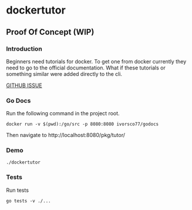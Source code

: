 # dockertutor

## Proof Of Concept (WIP)

### Introduction

Beginners need tutorials for docker. To get one from docker currently they need to go to the official documentation. What if these tutorials or something similar were added directly to the cli.

[GITHUB ISSUE](https://github.com/docker/roadmap/issues/102)

### Go Docs
Run the following command in the project root.
```
docker run -v $(pwd):/go/src -p 8080:8080 ivorsco77/godocs  
```
Then navigate to http://localhost:8080/pkg/tutor/

### Demo

```
./dockertutor
```

### Tests 

Run tests
```
go tests -v ./...
```
